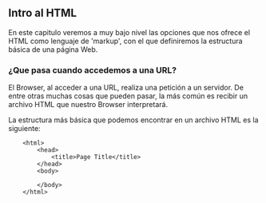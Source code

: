 ## Intro al HTML

En este capitulo veremos a muy bajo nivel las opciones que nos ofrece el HTML como lenguaje de 'markup', con el que definiremos la estructura básica de una página Web.

### ¿Que pasa cuando accedemos a una URL?

El Browser, al acceder a una URL, realiza una petición a un servidor. De entre otras muchas cosas que pueden pasar, la más común es recibir un archivo HTML que nuestro Browser interpretará.

La estructura más básica que podemos encontrar en un archivo HTML es la siguiente:

```
	<html>
		<head>
			<title>Page Title</title>
		</head>
		<body>
			
		</body>
	</html>
```
